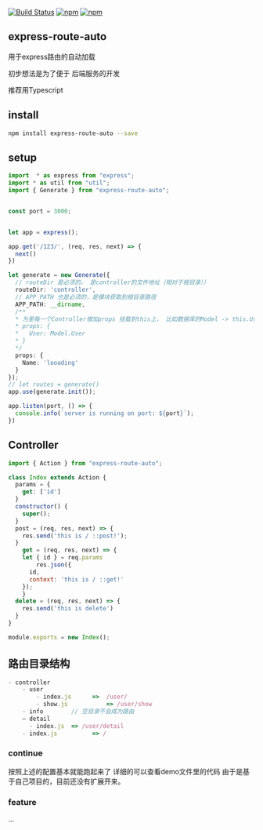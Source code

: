 [![Build Status](https://travis-ci.org/looading/express-route-auto.svg?branch=master)](https://travis-ci.org/looading/express-route-auto)
[![npm](https://img.shields.io/npm/v/express-route-auto.svg?maxAge=2592000)](https://www.npmjs.com/package/express-route-auto)
[![npm](https://img.shields.io/npm/dm/express-route-auto.svg?maxAge=2592000)](https://www.npmjs.com/package/express-route-auto)


## express-route-auto
用于express路由的自动加载

初步想法是为了便于 后端服务的开发

推荐用Typescript

## install

```bash
npm install express-route-auto --save
```

## setup
``` ts
import  * as express from "express";
import * as util from "util";
import { Generate } from "express-route-auto";


const port = 3000;


let app = express();

app.get('/123/', (req, res, next) => {
  next()
})

let generate = new Generate({
  // routeDir 是必须的， 是controller的文件地址（相对于根目录））
  routeDir: 'controller',
  // APP_PATH 也是必须的，是模块获取到根目录路径
  APP_PATH: __dirname,
  /**
  * 为里每一个Controller增加props 挂载到this上， 比如数据库的Model -> this.User.add(...)
  * props: {
  *   User: Model.User
  * }
  */
  props: {
    Name: 'looading'
  }
});
// let routes = generate()
app.use(generate.init());

app.listen(port, () => {
  console.info(`server is running on port: ${port}`);
})
```

## Controller
```js
import { Action } from "express-route-auto";

class Index extends Action {
  params = {
    get: ['id']
  }
  constructor() {
    super();
  }
  post = (req, res, next) => {
    res.send('this is / ::post!');
  }
	get = (req, res, next) => {
    let { id } = req.params
		res.json({
      id,
      context: 'this is / ::get!'
    });
	}
  delete = (req, res, next) => {
    res.send('this is delete')
  }
}

module.exports = new Index();


```

## 路由目录结构

```js
- controller
	- user				
		- index.js		=>	/user/
		- show.js			=> /user/show
    - info        // 空目录不会成为路由
    — detail
      - index.js  => /user/detail
	- index.js			=> /
```

### continue
按照上述的配置基本就能跑起来了
详细的可以查看demo文件里的代码
由于是基于自己项目的，目前还没有扩展开来。

### feature

...
